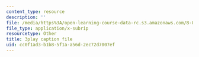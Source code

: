 ```yaml
---
content_type: resource
description: ''
file: /media/https%3A/open-learning-course-data-rc.s3.amazonaws.com/8-03sc-physics-iii-vibrations-and-waves-fall-2016/cc0f1ad3b1b85f1aa56d2ec72d7007ef_FCFpaKcpuXQ.vtt
file_type: application/x-subrip
resourcetype: Other
title: 3play caption file
uid: cc0f1ad3-b1b8-5f1a-a56d-2ec72d7007ef
---
```

